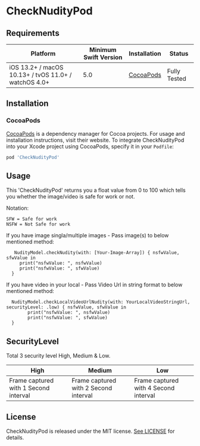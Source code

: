# CheckNudityPod

## Requirements

| Platform | Minimum Swift Version | Installation | Status |
| --- | --- | --- | --- |
| iOS 13.2+ / macOS 10.13+ / tvOS 11.0+ / watchOS 4.0+ | 5.0 | [CocoaPods](#cocoapods) | Fully Tested |

## Installation

### CocoaPods

[CocoaPods](https://cocoapods.org) is a dependency manager for Cocoa projects. For usage and installation instructions, visit their website. To integrate CheckNudityPod into your Xcode project using CocoaPods, specify it in your `Podfile`:

```ruby
pod 'CheckNudityPod'
```

## Usage

This 'CheckNudityPod' returns you a float value from 0 to 100 which tells you whether the image/video is safe for work or not.

Notation: 
```
SFW = Safe for work
NSFW = Not Safe for work

```

If you have image singla/multiple images - Pass image(s) to below mentioned method: 
```
   NudityModel.checkNudity(with: [Your-Image-Array]) { nsfwValue, sfwValue in
     print("nsfwValue: ", nsfwValue)
     print("nsfwValue: ", sfwValue)
  }

```


If you have video in your local - Pass Video Url in string format to below mentioned method:
```
  NudityModel.checkLocalVideoUrlNudity(with: YourLocalVideoStringUrl, securityLevel: .low) { nsfwValue, sfwValue in
        print("nsfwValue: ", nsfwValue)
        print("nsfwValue: ", sfwValue)
  }

```

## SecurityLevel

Total 3 security level High, Medium & Low.

| High | Medium | Low |
| --- | --- | --- |
| Frame captured with 1 Second interval | Frame captured with 2 Second interval | Frame captured with 4 Second interval |


## License

CheckNudityPod is released under the MIT license. [See LICENSE](http://www.opensource.org/licenses/MIT) for details.
